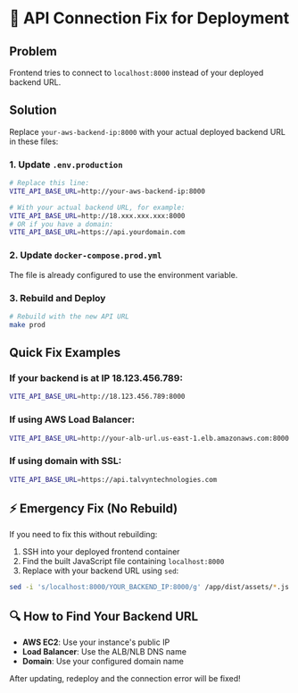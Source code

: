 # 🚨 API Connection Fix for Deployment

## Problem
Frontend tries to connect to `localhost:8000` instead of your deployed backend URL.

## Solution
Replace `your-aws-backend-ip:8000` with your actual deployed backend URL in these files:

### 1. Update `.env.production`
```bash
# Replace this line:
VITE_API_BASE_URL=http://your-aws-backend-ip:8000

# With your actual backend URL, for example:
VITE_API_BASE_URL=http://18.xxx.xxx.xxx:8000
# OR if you have a domain:
VITE_API_BASE_URL=https://api.yourdomain.com
```

### 2. Update `docker-compose.prod.yml`
The file is already configured to use the environment variable.

### 3. Rebuild and Deploy
```bash
# Rebuild with the new API URL
make prod
```

## Quick Fix Examples

### If your backend is at IP 18.123.456.789:
```bash
VITE_API_BASE_URL=http://18.123.456.789:8000
```

### If using AWS Load Balancer:
```bash
VITE_API_BASE_URL=http://your-alb-url.us-east-1.elb.amazonaws.com:8000
```

### If using domain with SSL:
```bash
VITE_API_BASE_URL=https://api.talvyntechnologies.com
```

## ⚡ Emergency Fix (No Rebuild)
If you need to fix this without rebuilding:

1. SSH into your deployed frontend container
2. Find the built JavaScript file containing `localhost:8000`
3. Replace with your backend URL using `sed`:
```bash
sed -i 's/localhost:8000/YOUR_BACKEND_IP:8000/g' /app/dist/assets/*.js
```

## 🔍 How to Find Your Backend URL
- **AWS EC2**: Use your instance's public IP
- **Load Balancer**: Use the ALB/NLB DNS name
- **Domain**: Use your configured domain name

After updating, redeploy and the connection error will be fixed!
